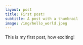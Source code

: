 ```yaml
---
layout: post
title: First post!
subtitle: A post with a thumbnail
image: /img/hello_world.jpeg
---
```


This is my first post, how exciting!
